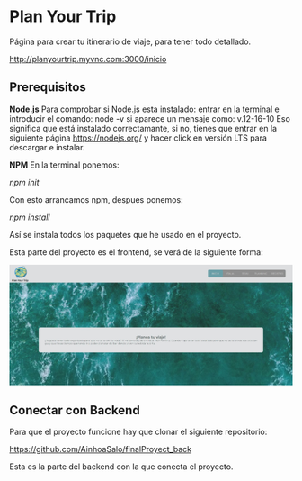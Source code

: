 # Plan Your Trip

Página para crear tu itinerario de viaje, para tener todo detallado.

http://planyourtrip.myvnc.com:3000/inicio

## Prerequisitos

**Node.js**
Para comprobar si Node.js esta instalado:
entrar en la terminal e introducir el comando:
node -v
si aparece un mensaje como: v.12-16-10
Eso significa que está instalado correctamante, si no, tienes que entrar en la siguiente página
https://nodejs.org/ y hacer click en versión LTS para descargar e instalar.

**NPM**
En la terminal ponemos:

*npm init*

Con esto arrancamos npm, despues ponemos:

*npm install*

Así se instala todos los paquetes que he usado en el proyecto.

Esta parte del proyecto es el frontend, se verá de la siguiente forma:

![Image text](./public/home.jpg)

## Conectar con Backend
Para que el proyecto funcione hay que clonar el siguiente repositorio:

https://github.com/AinhoaSalo/finalProyect_back

Esta es la parte del backend con la que conecta el proyecto.


